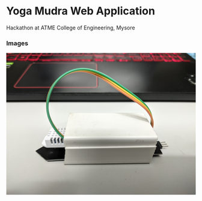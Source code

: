 # Yoga Mudra Web Application

Hackathon at ATME College of Engineering, Mysore

### Images

![App Screenshot](https://github.com/vishnu1002/plant-monitor-iot/blob/6c8be105c9ddda62d4ddf0a0d7aacbe9bad50cad/images/image_6.jpg)
